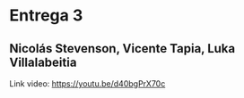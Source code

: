 # Entrega 3

## Nicolás Stevenson, Vicente Tapia, Luka Villalabeitia

Link video: https://youtu.be/d40bgPrX70c


